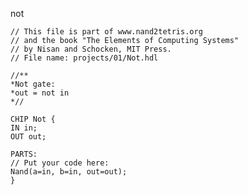 not

    // This file is part of www.nand2tetris.org
    // and the book "The Elements of Computing Systems"
    // by Nisan and Schocken, MIT Press.
    // File name: projects/01/Not.hdl

    //**
    *Not gate:
    *out = not in
    *//

    CHIP Not {
    IN in;
    OUT out;

    PARTS:
    // Put your code here:
    Nand(a=in, b=in, out=out);
    }
    
